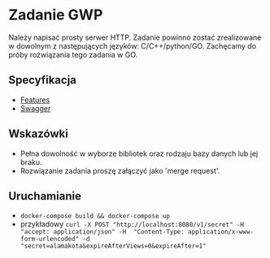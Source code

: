 # Zadanie  GWP

Należy napisać prosty serwer HTTP. Zadanie powinno zostać zrealizowane w dowolnym z następujących języków: C/C++/python/GO. Zachęcamy do próby rozwiązania tego zadania w GO.

## Specyfikacja

- [Features](./features/secrets)
- [Swagger](./api/swagger/swagger.yml)

## Wskazówki

- Pełna dowolność w wyborze bibliotek oraz rodzaju bazy danych lub jej braku.
- Rozwiązanie zadania proszę załączyć jako 'merge request'. 

## Uruchamianie

- ```docker-compose build && docker-compose up```
- przykładowy `curl -X POST "http://localhost:8080/v1/secret" -H  "accept: application/json" -H  "Content-Type: application/x-www-form-urlencoded" -d "secret=alamakota&expireAfterViews=0&expireAfter=1"`
